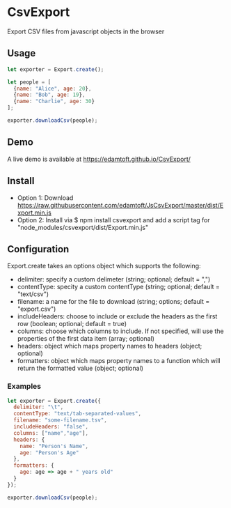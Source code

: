 # CsvExport
Export CSV files from javascript objects in the browser

## Usage
```javascript
let exporter = Export.create();

let people = [
  {name: "Alice", age: 20},
  {name: "Bob", age: 19},
  {name: "Charlie", age: 30}
];

exporter.downloadCsv(people);

```

## Demo

A live demo is available at https://edamtoft.github.io/CsvExport/

## Install

* Option 1: Download https://raw.githubusercontent.com/edamtoft/JsCsvExport/master/dist/Export.min.js
* Option 2: Install via $ npm install csvexport and add a script tag for "node_modules/csvexport/dist/Export.min.js"

## Configuration
Export.create takes an options object which supports the following:

* delimiter: specify a custom delimeter (string; optional; default = ",")
* contentType: specity a custom contentType (string; optional; default = "text/csv")
* filename: a name for the file to download (string; options; default = "export.csv")
* includeHeaders: choose to include or exclude the headers as the first row (boolean; optional; default = true) 
* columns: choose which columns to include. If not specified, will use the properties of the first data item (array; optional)
* headers: object which maps property names to headers (object; optional)
* formatters: object which maps property names to a function which will return the formatted value (object; optional)

### Examples
```javascript
let exporter = Export.create({
  delimiter: "\t",
  contentType: "text/tab-separated-values",
  filename: "some-filename.tsv",
  includeHeaders: "false",
  columns: ["name","age"],
  headers: {
    name: "Person's Name",
    age: "Person's Age"
  },
  formatters: {
    age: age => age + " years old"
  }
});

exporter.downloadCsv(people);
```

